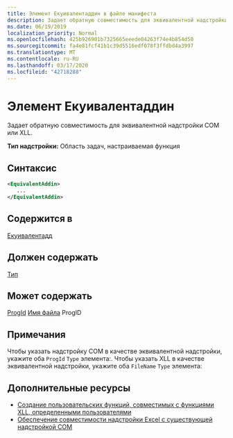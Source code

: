 ```yaml
---
title: Элемент Екуивалентаддин в файле манифеста
description: Задает обратную совместимость для эквивалентной надстройки COM или XLL.
ms.date: 06/19/2019
localization_priority: Normal
ms.openlocfilehash: 425b926901b7325665eeede04263f74e4b854d50
ms.sourcegitcommit: fa4e81fcf41b1c39d5516edf078f3ffdbd4a3997
ms.translationtype: MT
ms.contentlocale: ru-RU
ms.lasthandoff: 03/17/2020
ms.locfileid: "42718288"
---
```

# <a name="equivalentaddin-element"></a>Элемент Екуивалентаддин

Задает обратную совместимость для эквивалентной надстройки COM или XLL.

**Тип надстройки:** Область задач, настраиваемая функция

## <a name="syntax"></a>Синтаксис

```XML
<EquivalentAddin>
   ...
</EquivalentAddin>
```

## <a name="contained-in"></a>Содержится в

[Екуивалентадд](equivalentaddins.md)

## <a name="must-contain"></a>Должен содержать

[Тип](type.md)

## <a name="can-contain"></a>Может содержать

[ProgId](progid.md)
[Имя файла](filename.md) ProgID

## <a name="remarks"></a>Примечания

Чтобы указать надстройку COM в качестве эквивалентной надстройки, укажите оба `ProgId` `Type` элемента:. Чтобы указать XLL в качестве эквивалентной надстройки, укажите оба `FileName` `Type` элемента:

## <a name="see-also"></a>Дополнительные ресурсы

- [Создание пользовательских функций, совместимых с функциями XLL, определенными пользователями](../../excel/make-custom-functions-compatible-with-xll-udf.md)
- [Обеспечение совместимости надстройки Excel с существующей надстройкой COM](../../develop/make-office-add-in-compatible-with-existing-com-add-in.md)